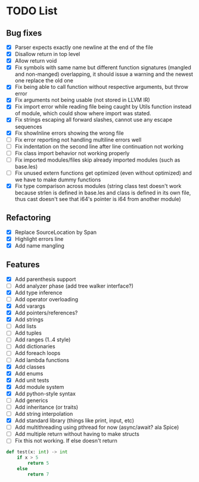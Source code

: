 # TODO List

## Bug fixes
- [x] Parser expects exactly one newline at the end of the file
- [x] Disallow return in top level
- [x] Allow return void
- [x] Fix symbols with same name but different function signatures (mangled and non-manged) overlapping, it should issue a warning and the newest one replace the old one
- [x] Fix being able to call function without respective arguments, but throw error
- [x] Fix arguments not being usable (not stored in LLVM IR)
- [x] Fix import error while reading file being caught by Utils function instead of module, which could show where import was stated.
- [x] Fix strings escaping all forward slashes, cannot use any escape sequences
- [x] Fix showInline errors showing the wrong file
- [ ] Fix error reporting not handling multiline errors well
- [ ] Fix indentation on the second line after line continuation not working
- [ ] Fix class import behavior not working properly
- [ ] Fix imported modules/files skip already imported modules (such as base.les)
- [ ] Fix unused extern functions get optimized (even without optimized) and we have to make dummy functions
- [x] Fix type comparison across modules (string class test doesn't work because strlen is defined in base.les 
and class is defined in its own file, thus cast doesn't see that i64's pointer is i64 from another module)

## Refactoring
- [x] Replace SourceLocation by Span
- [x] Highlight errors line
- [x] Add name mangling

## Features
- [x] Add parenthesis support
- [ ] Add analyzer phase (add tree walker interface?)
- [x] Add type inference
- [ ] Add operator overloading
- [x] Add varargs
- [x] Add pointers/references?
- [x] Add strings
- [ ] Add lists
- [ ] Add tuples
- [ ] Add ranges (1..4 style)
- [ ] Add dictionaries
- [ ] Add foreach loops
- [ ] Add lambda functions
- [x] Add classes
- [x] Add enums
- [x] Add unit tests
- [x] Add module system
- [x] Add python-style syntax
- [ ] Add generics
- [ ] Add inheritance (or traits)
- [ ] Add string interpolation
- [x] Add standard library (things like print, input, etc)
- [ ] Add multithreading using pthread for now (async/await? ala Spice)
- [ ] Add multiple return without having to make structs
- [ ] Fix this not working. If else doesn't return 
```python
def test(x: int) -> int
    if x > 5
        return 5
    else
        return 7
```